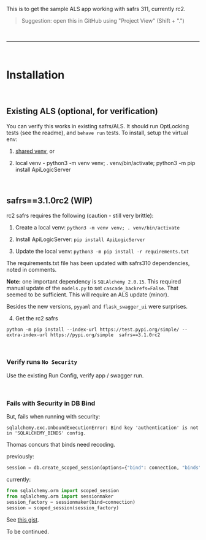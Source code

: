 This is to get the sample ALS app working with safrs 311, currently rc2.

> Suggestion: open this in GitHub using "Project View" (Shift + ".")

&nbsp;

---
&nbsp;

# Installation

&nbsp;

## Existing ALS (optional, for verification)

You can verify this works in existing safrs/ALS.  It should run OptLocking tests (see the readme), and `behave run` tests.  To install, setup the virtual env:

1. [shared venv](https://apilogicserver.github.io/Docs/Project-Env/#shared-venv), or

2. local venv - python3 -m venv venv; . venv/bin/activate; python3 -m pip install ApiLogicServer

&nbsp;

## safrs==3.1.0rc2 (WIP)

rc2 safrs requires the following (caution - still very brittle):

1. Create a local venv: `python3 -m venv venv; . venv/bin/activate`

2. Install ApiLogicServer: `pip install ApiLogicServer`

3. Update the local venv: `python3 -m pip install -r requirements.txt`

The requirements.txt file has been updated with safrs310 dependencies, noted in comments.

**Note:** one important dependency is `SQLAlchemy 2.0.15`.  This required manual update of the `models.py` to set `cascade_backrefs=False`.  That seemed to be sufficient.  This will require an ALS update (minor).

Besides the new versions, `pyyaml` and `flask_swagger_ui` were surprises.

4. Get the rc2 safrs

`python -m pip install --index-url https://test.pypi.org/simple/ --extra-index-url https://pypi.org/simple  safrs==3.1.0rc2`

&nbsp;

### Verify runs `No Security`

Use the existing Run Config, verify app / swagger run.

&nbsp;

### Fails with Security in DB Bind

But, fails when running with security:

`sqlalchemy.exc.UnboundExecutionError: Bind key 'authentication' is not in 'SQLALCHEMY_BINDS' config.`

Thomas concurs that binds need recoding.

previously:
```python
session = db.create_scoped_session(options={"bind": connection, "binds": {}}
```

currently:
```python
from sqlalchemy.orm import scoped_session
from sqlalchemy.orm import sessionmaker
session_factory = sessionmaker(bind=connection)
session = scoped_session(session_factory)
```

See [this gist](https://github.com/thomaxxl/safrs-example/blob/414aae69719db4fa544a086ae694f82047ae772e/tests/conftest.py#L69).

To be continued.

